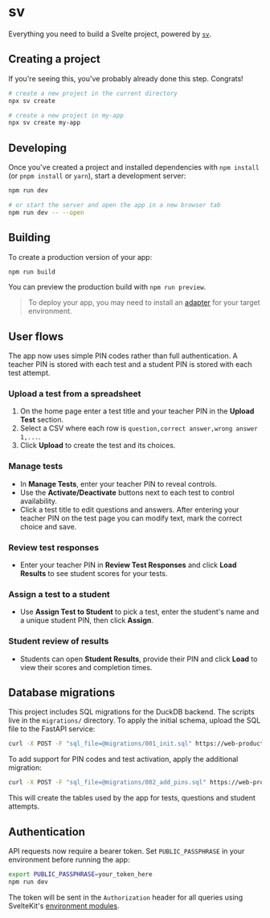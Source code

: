 # sv

Everything you need to build a Svelte project, powered by [`sv`](https://github.com/sveltejs/cli).

## Creating a project

If you're seeing this, you've probably already done this step. Congrats!

```sh
# create a new project in the current directory
npx sv create

# create a new project in my-app
npx sv create my-app
```

## Developing

Once you've created a project and installed dependencies with `npm install` (or `pnpm install` or `yarn`), start a development server:

```sh
npm run dev

# or start the server and open the app in a new browser tab
npm run dev -- --open
```

## Building

To create a production version of your app:

```sh
npm run build
```

You can preview the production build with `npm run preview`.

> To deploy your app, you may need to install an [adapter](https://svelte.dev/docs/kit/adapters) for your target environment.

## User flows

The app now uses simple PIN codes rather than full authentication. A teacher PIN is stored with each test and a student PIN is stored with each test attempt.

### Upload a test from a spreadsheet

1. On the home page enter a test title and your teacher PIN in the **Upload Test** section.
2. Select a CSV where each row is `question,correct answer,wrong answer 1,...`.
3. Click **Upload** to create the test and its choices.

### Manage tests

- In **Manage Tests**, enter your teacher PIN to reveal controls.
- Use the **Activate/Deactivate** buttons next to each test to control availability.
- Click a test title to edit questions and answers. After entering your teacher PIN on the test page you can modify text, mark the correct choice and save.

### Review test responses

- Enter your teacher PIN in **Review Test Responses** and click **Load Results** to see student scores for your tests.

### Assign a test to a student

- Use **Assign Test to Student** to pick a test, enter the student's name and a unique student PIN, then click **Assign**.

### Student review of results

- Students can open **Student Results**, provide their PIN and click **Load** to view their scores and completion times.

## Database migrations

This project includes SQL migrations for the DuckDB backend. The scripts live in the `migrations/` directory. To apply the initial schema, upload the SQL file to the FastAPI service:

```sh
curl -X POST -F "sql_file=@migrations/001_init.sql" https://web-production-b1513.up.railway.app/query-file
```

To add support for PIN codes and test activation, apply the additional migration:

```sh
curl -X POST -F "sql_file=@migrations/002_add_pins.sql" https://web-production-b1513.up.railway.app/query-file
```

This will create the tables used by the app for tests, questions and student attempts.

## Authentication

API requests now require a bearer token. Set `PUBLIC_PASSPHRASE` in your environment before running the app:

```sh
export PUBLIC_PASSPHRASE=your_token_here
npm run dev
```

The token will be sent in the `Authorization` header for all queries using SvelteKit's [environment modules](https://kit.svelte.dev/docs/load#environment).

